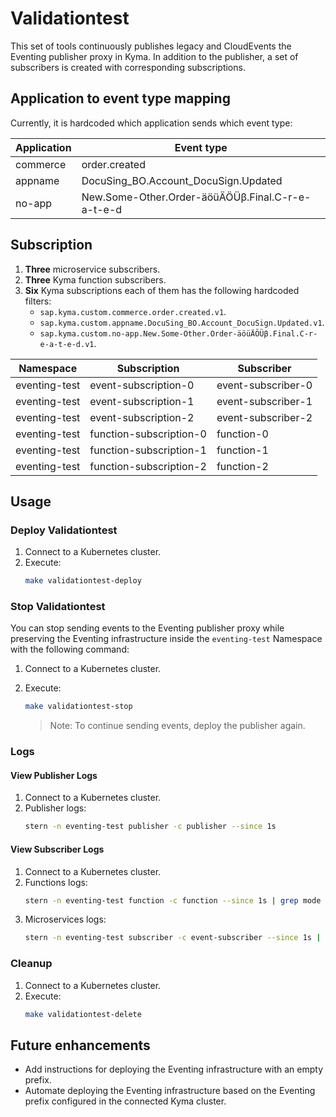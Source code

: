 # Validationtest

This set of tools continuously publishes legacy and CloudEvents the Eventing publisher proxy in Kyma. In addition to the publisher, a set of subscribers is created with corresponding subscriptions.

## Application to event type mapping

Currently, it is hardcoded which application sends which event type:

| Application   | Event type                                       |
|---------------|--------------------------------------------------|
| commerce      | order.created                                    |
| appname       | DocuSing_BO.Account_DocuSign.Updated             |
| no-app        | New.Some-Other.Order-äöüÄÖÜβ.Final.C-r-e-a-t-e-d |

## Subscription

1. **Three** microservice subscribers.
2. **Three** Kyma function subscribers.
3. **Six** Kyma subscriptions each of them has the following hardcoded filters:
   - `sap.kyma.custom.commerce.order.created.v1`.
   - `sap.kyma.custom.appname.DocuSing_BO.Account_DocuSign.Updated.v1`.
   - `sap.kyma.custom.no-app.New.Some-Other.Order-äöüÄÖÜβ.Final.C-r-e-a-t-e-d.v1`.

| Namespace       | Subscription            | Subscriber         |
|-----------------|-------------------------|--------------------|
| eventing-test   | event-subscription-0    | event-subscriber-0 |
| eventing-test   | event-subscription-1    | event-subscriber-1 |
| eventing-test   | event-subscription-2    | event-subscriber-2 |
| eventing-test   | function-subscription-0 | function-0         |
| eventing-test   | function-subscription-1 | function-1         |
| eventing-test   | function-subscription-2 | function-2         |


## Usage

### Deploy Validationtest 

1. Connect to a Kubernetes cluster.
2. Execute:
   ```bash
   make validationtest-deploy
   ```

### Stop Validationtest

You can stop sending events to the Eventing publisher proxy while preserving the Eventing infrastructure inside the `eventing-test` Namespace with the following command:

1. Connect to a Kubernetes cluster.
2. Execute:
   ```bash
   make validationtest-stop
   ```

   > Note: To continue sending events, deploy the publisher again.

### Logs

#### View Publisher Logs

1. Connect to a Kubernetes cluster.
2. Publisher logs:
   ```bash
   stern -n eventing-test publisher -c publisher --since 1s
   ```
#### View Subscriber Logs

1. Connect to a Kubernetes cluster.
2. Functions logs:
   ```bash
   stern -n eventing-test function -c function --since 1s | grep mode
   ```
3. Microservices logs:
   ```bash
   stern -n eventing-test subscriber -c event-subscriber --since 1s | grep mode
   ```

### Cleanup

1. Connect to a Kubernetes cluster.
2. Execute:
   ```bash
   make validationtest-delete
   ```

## Future enhancements
- Add instructions for deploying the Eventing infrastructure with an empty prefix.
- Automate deploying the Eventing infrastructure based on the Eventing prefix configured in the connected Kyma cluster.

